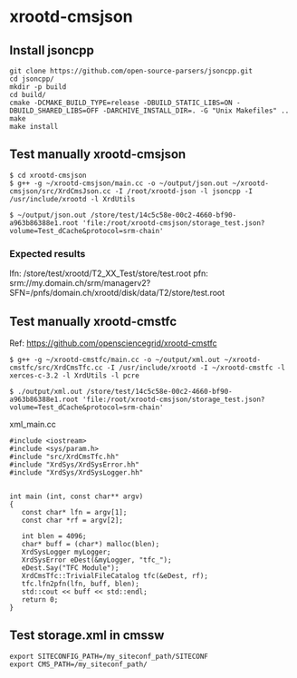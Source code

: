 # xrootd-cmsjson

## Install jsoncpp
```
git clone https://github.com/open-source-parsers/jsoncpp.git
cd jsoncpp/
mkdir -p build
cd build/
cmake -DCMAKE_BUILD_TYPE=release -DBUILD_STATIC_LIBS=ON -DBUILD_SHARED_LIBS=OFF -DARCHIVE_INSTALL_DIR=. -G "Unix Makefiles" ..
make
make install

```

## Test manually xrootd-cmsjson

```
$ cd xrootd-cmsjson
$ g++ -g ~/xrootd-cmsjson/main.cc -o ~/output/json.out ~/xrootd-cmsjson/src/XrdCmsJson.cc -I /root/xrootd-json -l jsoncpp -I /usr/include/xrootd -l XrdUtils

$ ~/output/json.out /store/test/14c5c58e-00c2-4660-bf90-a963b86388e1.root 'file:/root/xrootd-cmsjson/storage_test.json?volume=Test_dCache&protocol=srm-chain'

```

### Expected results
lfn: /store/test/xrootd/T2_XX_Test/store/test.root
pfn: srm://my.domain.ch/srm/managerv2?SFN=/pnfs/domain.ch/xrootd/disk/data/T2/store/test.root



## Test manually xrootd-cmstfc
Ref: https://github.com/opensciencegrid/xrootd-cmstfc

```
$ g++ -g ~/xrootd-cmstfc/main.cc -o ~/output/xml.out ~/xrootd-cmstfc/src/XrdCmsTfc.cc -I /usr/include/xrootd -I ~/xrootd-cmstfc -l xerces-c-3.2 -l XrdUtils -l pcre

$ ./output/xml.out /store/test/14c5c58e-00c2-4660-bf90-a963b86388e1.root 'file:/root/xrootd-cmsjson/storage_test.json?volume=Test_dCache&protocol=srm-chain'

```

xml_main.cc

```
#include <iostream>
#include <sys/param.h>
#include "src/XrdCmsTfc.hh"
#include "XrdSys/XrdSysError.hh"
#include "XrdSys/XrdSysLogger.hh"


int main (int, const char** argv)
{
   const char* lfn = argv[1];
   const char *rf = argv[2];

   int blen = 4096;
   char* buff = (char*) malloc(blen);
   XrdSysLogger myLogger;
   XrdSysError eDest(&myLogger, "tfc_");
   eDest.Say("TFC Module");
   XrdCmsTfc::TrivialFileCatalog tfc(&eDest, rf);
   tfc.lfn2pfn(lfn, buff, blen);
   std::cout << buff << std::endl;
   return 0;
}
```

## Test storage.xml in cmssw
```
export SITECONFIG_PATH=/my_siteconf_path/SITECONF
export CMS_PATH=/my_siteconf_path/
```

